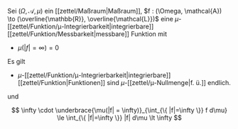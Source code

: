 Sei $(\Omega, \mathcal{A}, \mu)$ ein [[zettel/Maßraum|Maßraum]], $f : (\Omega, \mathcal{A}) \to (\overline{\mathbb{R}}, \overline{\mathcal{L}})$ eine $\mu$-[[zettel/Funktion/μ-Integrierbarkeit|integrierbare]] [[zettel/Funktion/Messbarkeit|messbare]] Funktion mit
- $\mu(|f| = \infty) = 0$

Es gilt

- $\mu$-[[zettel/Funktion/μ-Integrierbarkeit|integrierbare]] [[zettel/Funktion|Funktionen]] sind $\mu$-[[zettel/μ-Nullmenge|f. ü.]] endlich.

und

$$
	\infty \cdot \underbrace{\mu(|f| = \infty)}_{\int_{\{ |f|=\infty \}} f d\mu} \le \int_{\{ |f|=\infty \}} |f| d\mu \lt \infty
$$